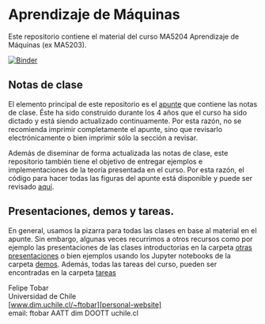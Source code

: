 # Aprendizaje de Máquinas

Este repositorio contiene el material del curso MA5204 Aprendizaje de Máquinas (ex MA5203). 

[![Binder](https://mybinder.org/badge_logo.svg)](https://mybinder.org/v2/gh/stepp1/Curso-Aprendizaje-de-Maquinas/master)

## Notas de clase

El elemento principal de este repositorio es el [apunte][pdf] que contiene las notas de clase. Éste ha sido construido durante los 4 años que el curso ha sido dictado y está siendo actualizado continuamente. Por esta razón, no se recomienda imprimir completamente el apunte, sino que revisarlo electrónicamente o bien imprimir sólo la sección a revisar. 

Además de diseminar de forma actualizada las notas de clase, este repositorio también tiene el objetivo de entregar ejemplos e implementaciones de la teoría presentada en el curso. Por esta razón, el código para hacer todas las figuras del apunte está disponible y puede ser revisado [aquí][notebook].

## Presentaciones, demos y tareas. 

En general, usamos la pizarra para todas las clases en base al material en el apunte. Sin embargo, algunas veces recurrimos a otros recursos como por ejemplo las presentaciones de las clases introductorias en la carpeta [otras presentaciones][otras-p] o bien ejemplos usando los Jupyter notebooks de la carpeta [demos][demos-JN]. Además, todas las tareas del curso, pueden ser encontradas en la carpeta [tareas][tareas-f]






Felipe Tobar  
Universidad de Chile  
[www.dim.uchile.cl/~ftobar][personal-website]  
email: ftobar AATT dim DOOTT uchile.cl 

[pdf]: https://github.com/GAMES-UChile/Curso-Aprendizaje-de-Maquinas/blob/master/notas_de_clase.pdf
[notebook]: https://github.com/GAMES-UChile/Curso-Aprendizaje-de-Maquinas/blob/master/img/Figuras.ipynb
[personal-website]: http://www.dim.uchile.cl/~ftobar/
[otras-p]: https://github.com/GAMES-UChile/Curso-Aprendizaje-de-Maquinas/tree/master/otras%20presentaciones
[demos-JN]: https://github.com/GAMES-UChile/Curso-Aprendizaje-de-Maquinas/tree/master/demos
[tareas-f]: https://github.com/GAMES-UChile/Curso-Aprendizaje-de-Maquinas/tree/master/tareas

